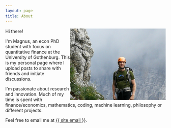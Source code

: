 ```yaml
---
layout: page
title: About
---
```


<img src="/images/me.jpg" width="300" ALIGN="right">

Hi there!

I'm Magnus, an econ PhD student with focus on quantitative finance at the University of Gothenburg. This is my personal page where I upload posts to share with friends and initiate discussions.

I'm passionate about research and innovation. Much of my time is spent with finance/economics, mathematics, coding, machine learning, philosophy or different projects.

Feel free to email me at <a href="mailto:{{ site.email }}">{{ site.email }}</a>.
